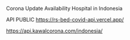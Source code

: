 Corona Update
Availability Hospital in Indonesia

API PUBLIC
https://rs-bed-covid-api.vercel.app/

https://api.kawalcorona.com/indonesia/


